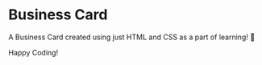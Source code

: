 # Business Card

A Business Card created using just HTML and CSS as a part of learning! 💜

Happy Coding!
